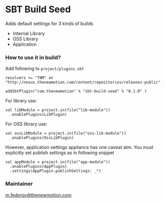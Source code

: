 # SBT Build Seed #

Adds default settings for 3 kinds of builds
* Internal Library 
* OSS Library
* Application

### How to use it in build? ###

Add following to `project/plugins.sbt`
```
resolvers += "TNM" at "http://nexus.thenewmotion.com/content/repositories/releases-public"

addSbtPlugin("com.thenewmotion" % "sbt-build-seed" % "0.1.0" )
```

For library use:
```
val libModule = project.in(file("lib-module"))
  .enablePlugins(LibPlugin)
```

For OSS library use:
```
val ossLibModule = project.in(file("oss-lib-module"))
  .enablePlugins(OssLibPlugin)
```

However, application settings appliance has one caveat atm. 
You must explicitly set publish settings as in following snippet
```
val appModule = project.in(file("app-module"))
  .enablePlugins(AppPlugin)
  .settings(AppPlugin.publishSettings: _*)
```

### Maintainer ###
m.fedorov@thenewmotion.com
